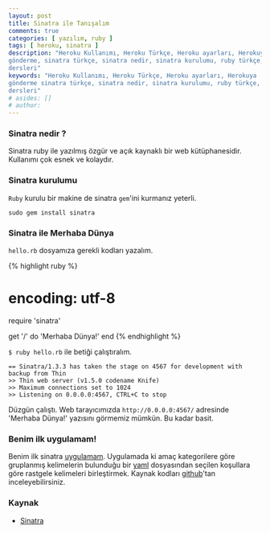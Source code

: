 ```yaml
---
layout: post
title: Sinatra ile Tanışalım
comments: true
categories: [ yazılım, ruby ]
tags: [ heroku, sinatra ]
description: "Heroku Kullanımı, Heroku Türkçe, Heroku ayarları, Herokuya
gönderme, sinatra türkçe, sinatra nedir, sinatra kurulumu, ruby türkçe, ruby
dersleri"
keywords: "Heroku Kullanımı, Heroku Türkçe, Heroku ayarları, Herokuya
gönderme sinatra türkçe, sinatra nedir, sinatra kurulumu, ruby türkçe, ruby
dersleri"
# asides: []
# author:
---
```


### Sinatra nedir ?

Sinatra ruby ile yazılmış özgür ve açık kaynaklı bir web kütüphanesidir.
Kullanımı çok esnek ve kolaydır.

<!-- more -->

### Sinatra kurulumu

`Ruby` kurulu bir makine de sinatra `gem`'ini kurmanız yeterli.

    sudo gem install sinatra

### Sinatra ile Merhaba Dünya

`hello.rb` dosyamıza gerekli kodları yazalım.

{% highlight ruby %}

# encoding: utf-8
require 'sinatra'

get '/' do
  'Merhaba Dünya!'
end
{% endhighlight %}


`$ ruby hello.rb` ile betiği çalıştıralım.

    == Sinatra/1.3.3 has taken the stage on 4567 for development with backup from Thin
    >> Thin web server (v1.5.0 codename Knife)
    >> Maximum connections set to 1024
    >> Listening on 0.0.0.0:4567, CTRL+C to stop

Düzgün çalıştı. Web tarayıcımızda `http://0.0.0.0:4567/` adresinde 'Merhaba
Dünya!' yazısını görmemiz mümkün. Bu kadar basit.

### Benim ilk uygulamam!

Benim ilk sinatra [uygulamam](http://aykun.herokuapp.com).
Uygulamada ki amaç kategorilere göre gruplanmış kelimelerin bulunduğu bir [yaml](http://askingedik.net/2012/12/04/yaml-for-ruby/) dosyasından seçilen koşullara göre rastgele kelimeleri birleştirmek.
Kaynak kodları [github](http://github.com/askn/aykun)'tan inceleyebilirsiniz.

###   Kaynak

- [Sinatra](http://www.sinatrarb.com/intro.html)
